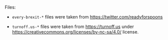 Files:

* `every-brexit-*` files were taken from <https://twitter.com/readyforspoons>

* `turnoff.us-*` files were taken from <https://turnoff.us> under
  <https://creativecommons.org/licenses/by-nc-sa/4.0/> license.
